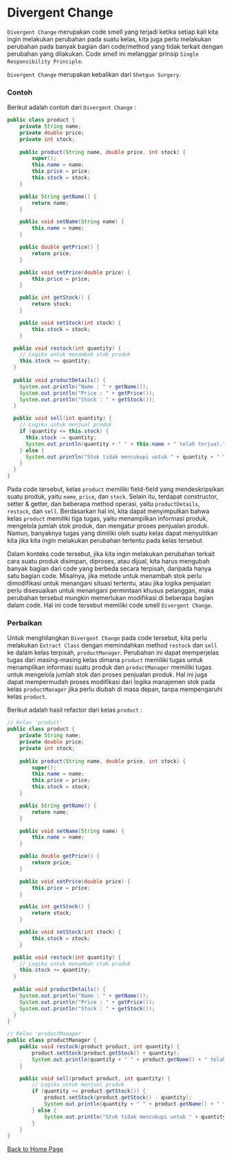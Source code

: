 # Divergent Change

`Divergent Change` merupakan code smell yang terjadi ketika setiap kali kita ingin melakukan perubahan pada suatu kelas, kita juga perlu melakukan perubahan pada banyak bagian dari code/method yang tidak terkait dengan perubahan yang dilakukan. Code smell ini melanggar prinsip `Single Responsibility Principle`. 

`Divergent Change` merupakan kebalikan dari `Shotgun Surgery`.

### Contoh

Berikut adalah contoh dari `Divergent Change` :

```java
public class product {
    private String name;
    private double price;
    private int stock;
    
    public product(String name, double price, int stock) {
		super();
		this.name = name;
		this.price = price;
		this.stock = stock;
	}

	public String getName() {
		return name;
	}

	public void setName(String name) {
		this.name = name;
	}

	public double getPrice() {
		return price;
	}

	public void setPrice(double price) {
		this.price = price;
	}

	public int getStock() {
		return stock;
	}

	public void setStock(int stock) {
		this.stock = stock;
	}

  public void restock(int quantity) {
    // Logika untuk menambah stok produk
    this.stock += quantity;
  }
    
  public void productDetails() {
    System.out.println("Name : " + getName());
    System.out.println("Price : " + getPrice());
    System.out.println("Stock : " + getStock());
  }

  public void sell(int quantity) {
    // Logika untuk menjual produk
    if (quantity <= this.stock) {
      this.stock -= quantity;
      System.out.println(quantity + " " + this.name + " telah terjual.");
    } else {
      System.out.println("Stok tidak mencukupi untuk " + quantity + " " + this.name);
    }
  }
}
```

Pada code tersebut, kelas `product` memiliki field-field yang mendeskripsikan suatu produk, yaitu `name`, `price`, dan `stock`. Selain itu, terdapat constructor, setter & getter, dan beberapa method operasi, yaitu `productDetails`, `restock`, dan `sell`. Berdasarkan hal ini, kita dapat menyimpulkan bahwa kelas `product` memiliki tiga tugas, yaitu menampilkan informasi produk, mengelola jumlah stok produk, dan mengatur proses penjualan produk. Namun, banyaknya tugas yang dimiliki oleh suatu kelas dapat menyulitkan kita jika kita ingin melakukan perubahan tertentu pada kelas tersebut.

Dalam konteks code tersebut, jika kita ingin melakukan perubahan terkait cara suatu produk disimpan, diproses, atau dijual, kita harus mengubah banyak bagian dari code yang berbeda secara terpisah, daripada hanya satu bagian code. Misalnya, jika metode untuk menambah stok perlu dimodifikasi untuk menangani situasi tertentu, atau jika logika penjualan perlu disesuaikan untuk menangani permintaan khusus pelanggan, maka perubahan tersebut mungkin memerlukan modifikasi di beberapa bagian dalam code. Hal ini code tersebut memiliki code smell `Divergent Change`.

### Perbaikan

Untuk menghilangkan `Divergent Change` pada code tersebut, kita perlu melakukan `Extract Class` dengan memindahkan method `restock` dan `sell` ke dalam kelas terpisah, `productManager`. Perubahan ini dapat memperjelas tugas dari masing-masing kelas dimana `product` memiliki tugas untuk menampilkan informasi suatu produk dan `productManager` memiliki tugas untuk mengelola jumlah stok dan proses penjualan produk. Hal ini juga dapat mempermudah proses modifikasi dari logika manajemen stok pada kelas `productManager` jika perlu diubah di masa depan, tanpa mempengaruhi kelas `product`.

Berikut adalah hasil refactor dari kelas `product` :

```java
// Kelas 'product'
public class product {
    private String name;
    private double price;
    private int stock;
    
    public product(String name, double price, int stock) {
		super();
		this.name = name;
		this.price = price;
		this.stock = stock;
	}

	public String getName() {
		return name;
	}

	public void setName(String name) {
		this.name = name;
	}

	public double getPrice() {
		return price;
	}

	public void setPrice(double price) {
		this.price = price;
	}

	public int getStock() {
		return stock;
	}

	public void setStock(int stock) {
		this.stock = stock;
	}

  public void restock(int quantity) {
    // Logika untuk menambah stok produk
    this.stock += quantity;
  }
    
  public void productDetails() {
    System.out.println("Name : " + getName());
    System.out.println("Price : " + getPrice());
    System.out.println("Stock : " + getStock());
  }    
}
```

```java
// Kelas 'productManager'
public class productManager {
    public void restock(product product, int quantity) {
        product.setStock(product.getStock() + quantity);
        System.out.println(quantity + " " + product.getName() + " telah ditambahkan ke dalam stok.");
    }

    public void sell(product product, int quantity) {
        // Logika untuk menjual produk
        if (quantity <= product.getStock()) {
            product.setStock(product.getStock() - quantity);
            System.out.println(quantity + " " + product.getName() + " telah terjual.");
        } else {
            System.out.println("Stok tidak mencukupi untuk " + quantity + " " + product.getName());
        }
    }
}
```

[Back to Home Page](https://jonathanchr1.github.io/code-re/)
